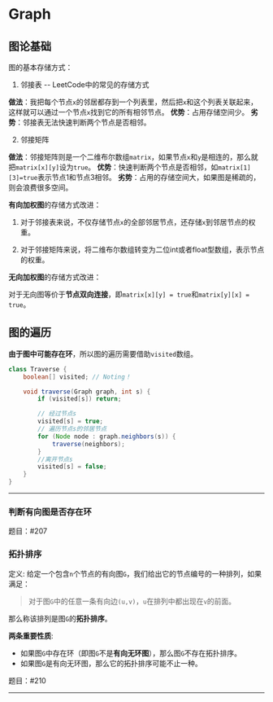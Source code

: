 # Graph

## 图论基础

图的基本存储方式：

1. 邻接表 -- LeetCode中的常见的存储方式

**做法**：我把每个节点`x`的邻居都存到一个列表里，然后把`x`和这个列表关联起来，这样就可以通过一个节点`x`找到它的所有相邻节点。
**优势**：占用存储空间少。
**劣势**：邻接表无法快速判断两个节点是否相邻。

2. 邻接矩阵

**做法**：邻接矩阵则是一个二维布尔数组`matrix`，如果节点`x`和`y`是相连的，那么就把`matrix[x][y]`设为`true`。
**优势**：快速判断两个节点是否相邻，如`matrix[1][3]=true`表示节点1和节点3相邻。
**劣势**：占用的存储空间大，如果图是稀疏的，则会浪费很多空间。

**有向加权图**的存储方式改进：

1. 对于邻接表来说，不仅存储节点`x`的全部邻居节点，还存储`x`到邻居节点的权重。

2. 对于邻接矩阵来说，将二维布尔数组转变为二位int或者float型数组，表示节点的权重。

**无向加权图**的存储方式改进：

对于无向图等价于**节点双向连接**，即`matrix[x][y] = true`和`matrix[y][x] = true`。

## 图的遍历

**由于图中可能存在环**，所以图的遍历需要借助`visited`数组。

```java
class Traverse {
    boolean[] visited; // Noting！

    void traverse(Graph graph, int s) {
        if (visited[s]) return;

        // 经过节点s
        visited[s] = true;
        // 遍历节点s的邻居节点
        for (Node node : graph.neighbors(s)) {
            traverse(neighbors);
        }
        //离开节点s
        visited[s] = false;
    }
}
```

---

### 判断有向图是否存在环

题目：#207

### 拓扑排序

定义: 给定一个包含`n`个节点的有向图`G`，我们给出它的节点编号的一种排列，如果满足：

> 对于图`G`中的任意一条有向边`(u,v)`，`u`在排列中都出现在`v`的前面。

那么称该排列是图`G`的**拓扑排序**。

**两条重要性质**:

- 如果图`G`中存在环（即图`G`不是**有向无环图**），那么图`G`不存在拓扑排序。
- 如果图`G`是有向无环图，那么它的拓扑排序可能不止一种。

题目：#210

---
